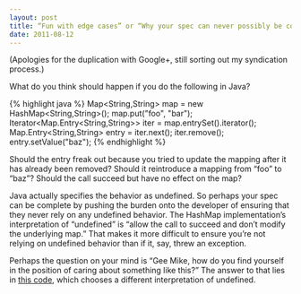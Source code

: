 ```yaml
---
layout: post
title: “Fun with edge cases” or “Why your spec can never possibly be complete”
date: 2011-08-12
---
```


(Apologies for the duplication with Google+, still sorting out my syndication
process.)

What do you think should happen if you do the following in Java?

{% highlight java %}
Map<String,String> map = new HashMap<String,String>();
map.put("foo", "bar");
Iterator<Map.Entry<String,String>> iter = map.entrySet().iterator();
Map.Entry<String,String> entry = iter.next();
iter.remove();
entry.setValue("baz");
{% endhighlight %}

Should the entry freak out because you tried to update the mapping after it has
already been removed? Should it reintroduce a mapping from “foo” to “baz”?
Should the call succeed but have no effect on the map?

Java actually specifies the behavior as undefined. So perhaps your spec can be
complete by pushing the burden onto the developer of ensuring that they never
rely on any undefined behavior. The HashMap implementation’s interpretation of
“undefined” is “allow the call to succeed and don’t modify the underlying map.”
That makes it more difficult to ensure you’re not relying on undefined behavior
than if it, say, threw an exception.

Perhaps the question on your mind is “Gee Mike, how do you find yourself in the
position of caring about something like this?” The answer to that lies in
[this code], which chooses a different interpretation of undefined.

[this code]: https://github.com/threerings/react/blob/master/src/main/java/react/RMap.java
